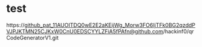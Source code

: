 # test


https://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@github.com/hackinf0/qrCodeGeneratorV1.git
